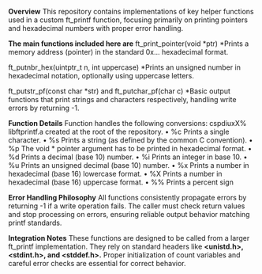**Overview**
This repository contains implementations of key helper functions used in a custom ft_printf function, 
focusing primarily on printing pointers and hexadecimal numbers with proper error handling.

**The main functions included here are**
ft_print_pointer(void *ptr)
  *Prints a memory address (pointer) in the standard 0x... hexadecimal format.

ft_putnbr_hex(uintptr_t n, int uppercase)
  *Prints an unsigned number in hexadecimal notation, optionally using uppercase letters.

ft_putstr_pf(const char *str) and ft_putchar_pf(char c)
  *Basic output functions that print strings and characters respectively, handling write errors by returning -1.

**Function Details**
Function handles the following conversions: cspdiuxX%
libftprintf.a created at the root of the repository.
• %c Prints a single character.
• %s Prints a string (as defined by the common C convention).
• %p The void * pointer argument has to be printed in hexadecimal format.
• %d Prints a decimal (base 10) number.
• %i Prints an integer in base 10.
• %u Prints an unsigned decimal (base 10) number.
• %x Prints a number in hexadecimal (base 16) lowercase format.
• %X Prints a number in hexadecimal (base 16) uppercase format.
• %% Prints a percent sign

**Error Handling Philosophy**
All functions consistently propagate errors by returning -1 if a write operation fails. The caller must check return values and stop processing on errors, 
ensuring reliable output behavior matching printf standards.

**Integration Notes**
These functions are designed to be called from a larger ft_printf implementation.
They rely on standard headers like **<unistd.h>, <stdint.h>, and <stddef.h>.**
Proper initialization of count variables and careful error checks are essential for correct behavior.


